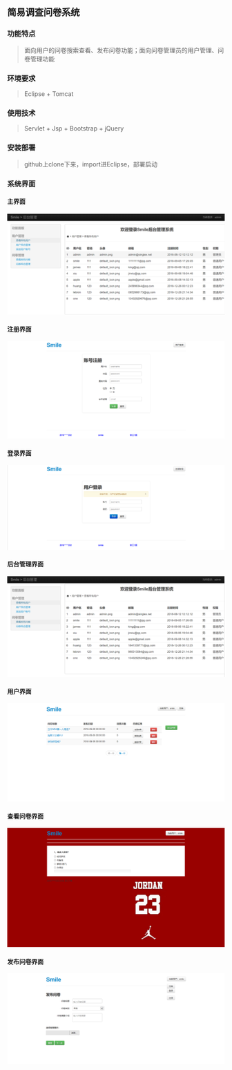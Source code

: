 ## 简易调查问卷系统

### 功能特点

> 面向用户的问卷搜索查看、发布问卷功能；面向问卷管理员的用户管理、问卷管理功能

### 环境要求

> Eclipse + Tomcat 

### 使用技术

> Servlet + Jsp + Bootstrap + jQuery

### 安装部署

> github上clone下来，import进Eclipse，部署启动

### 系统界面

#### 主界面

![1568177009304](https://github.com/abigbigsmile/SurveySystem/blob/master/WebRoot/SurveySystemImages/1568179121700.png)

#### 注册界面

![1568177094217](https://github.com/abigbigsmile/SurveySystem/blob/master/WebRoot/SurveySystemImages/1568177094217.png)

#### 登录界面

![1568177223800](https://github.com/abigbigsmile/SurveySystem/blob/master/WebRoot/SurveySystemImages/1568177223800.png)

#### 后台管理界面

![1568177296551](https://github.com/abigbigsmile/SurveySystem/blob/master/WebRoot/SurveySystemImages/1568177296551.png)

#### 用户界面

![1568177622014](https://github.com/abigbigsmile/SurveySystem/blob/master/WebRoot/SurveySystemImages/1568177622014.png)

#### 查看问卷界面

![1568177708180](https://github.com/abigbigsmile/SurveySystem/blob/master/WebRoot/SurveySystemImages/1568177708180.png)

#### 发布问卷界面

![1568177768042](https://github.com/abigbigsmile/SurveySystem/blob/master/WebRoot/SurveySystemImages/1568177768042.png)
